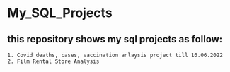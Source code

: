 # My_SQL_Projects
## this repository shows my sql projects as follow:

    1. Covid deaths, cases, vaccination anlaysis project till 16.06.2022
    2. Film Rental Store Analysis


